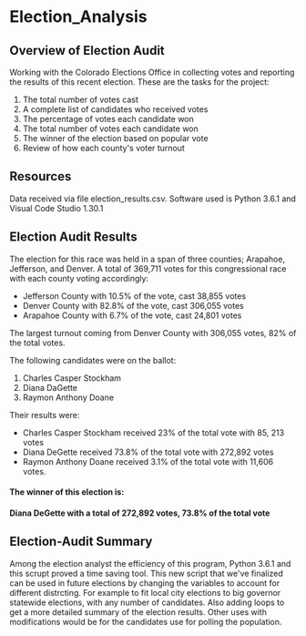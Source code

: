 # Election_Analysis

## Overview of Election Audit
Working with the Colorado Elections Office in collecting votes and reporting the results of this recent election. These are the tasks for the project:

1. The total number of votes cast
2. A complete list of candidates who received votes
3. The percentage of votes each candidate won
4. The total number of votes each candidate won
5. The winner of the election based on popular vote
6. Review of how each county's voter turnout

## Resources
Data received via file election_results.csv.
Software used is Python 3.6.1 and Visual Code Studio 1.30.1

## Election Audit Results
The election for this race was held in a span of three counties; Arapahoe, Jefferson, and Denver. A total of 369,711 votes for this congressional race with each county voting accordingly:

- Jefferson County with 10.5% of the vote, cast 38,855 votes
- Denver County with 82.8% of the vote, cast 306,055 votes
- Arapahoe County with 6.7% of the vote, cast 24,801 votes

The largest turnout coming from Denver County with 306,055 votes, 82% of the total votes.

The following candidates were on the ballot:

1. Charles Casper Stockham
2. Diana DaGette
3. Raymon Anthony Doane

Their results were:
- Charles Casper Stockham received 23% of the total vote with 85, 213 votes
- Diana DeGette received 73.8% of the total vote with  272,892 votes
- Raymon Anthony Doane received 3.1% of the total vote with 11,606 votes.

#### The winner of this election is:
#### Diana DeGette with a total of 272,892 votes, 73.8% of the total vote

## Election-Audit Summary
Among the election analyst the efficiency of this program, Python 3.6.1 and this scrupt proved a time saving tool.  This new script that we've finalized can be used in future elections by changing the variables to account for different distrcting. For example to fit local city elections to big governor statewide elections, with any number of candidates. Also adding loops to get a more detailed summary of the election results. Other uses with modifications would be for the candidates use for polling the population. 